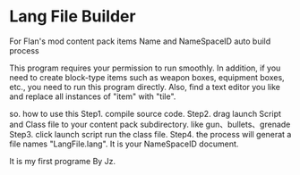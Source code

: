 # Lang File Builder
For Flan's mod content pack items Name and NameSpaceID auto build process

This program requires your permission to run smoothly.
In addition, if you need to create block-type items such as weapon boxes, equipment boxes, etc.,
you need to run this program directly. Also, find a text editor you like
and replace all instances of "item" with "tile".

so. how to use this
Step1. compile source code.
Step2. drag launch Script and Class file to your content pack subdirectory. like gun、bullets、grenade
Step3. click launch script run the class file.
Step4. the process will generat a file names "LangFile.lang". It is your NameSpaceID document.

It is my first programe
By Jz.

